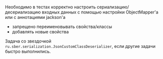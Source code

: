 Необходимо в тестах корректно настроить сериализацию/десериализацию входных данных с помощью настройки ObjectMapper'а или c аннотациями jackson'a
* запрещено переименовывать свойства/классы
* добавлять новые свойства

Задача со звездочкой `ru.sber.serialization.JsonCustomClassDeserializer`, если другие задачи быстро выполнились.
